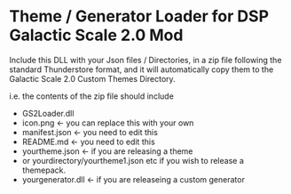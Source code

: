 # Theme / Generator Loader for DSP Galactic Scale 2.0 Mod

Include this DLL with your Json files / Directories, in a zip file following the standard Thunderstore format, and it will automatically copy them to the Galactic Scale 2.0 Custom Themes Directory.

i.e. the contents of the zip file should include
 - GS2Loader.dll
 - icon.png <- you can replace this with your own
 - manifest.json <- you need to edit this
 - README.md <- you need to edit this
 - yourtheme.json <- if you are releasing a theme
 - or yourdirectory/yourtheme1.json etc if you wish to release a themepack.
 - yourgenerator.dll <- if you are releaseing a custom generator




